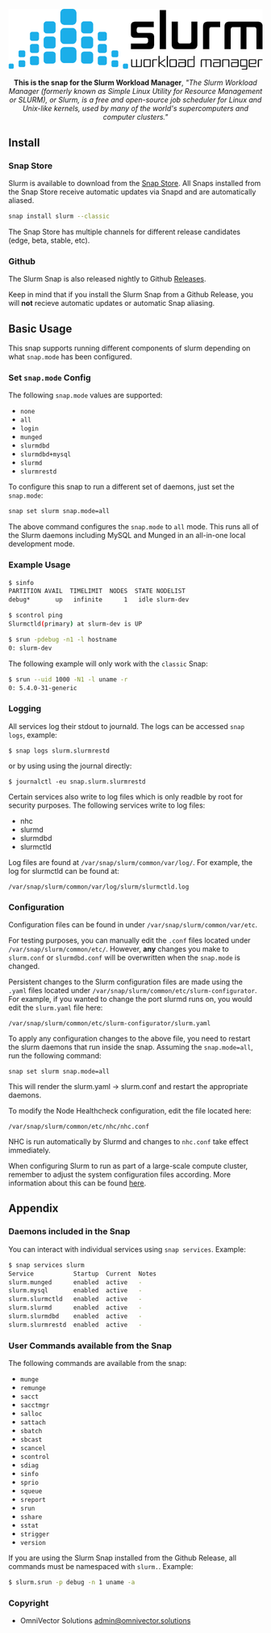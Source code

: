 ![alt text](.github/slurm.png)

<p align="center"><b>This is the snap for the Slurm Workload Manager</b>, <i>"The Slurm Workload Manager (formerly known as Simple Linux Utility for Resource Management or SLURM), or Slurm, is a free and open-source job scheduler for Linux and Unix-like kernels, used by many of the world's supercomputers and computer clusters."</i></p>

## Install

### Snap Store

Slurm is available to download from the [Snap Store](https://snapcraft.io/slurm). All Snaps installed from the Snap Store receive automatic updates via Snapd and are automatically aliased.

```bash
snap install slurm --classic
```

The Snap Store has multiple channels for different release candidates (edge, beta, stable, etc).

### Github

The Slurm Snap is also released nightly to Github [Releases](https://github.com/omnivector-solutions/snap-slurm/releases).

Keep in mind that if you install the Slurm Snap from a Github Release, you will **not** recieve automatic updates or automatic Snap aliasing.

<!-- TODO: Re-add interfaces section when relevant -->
<!-- ### Connect Interfaces
Snap interfaces are used by _strictly confined_ Snaps to communicate with various parts of the system outside the Snap sandbox.

A _strictly confined_ Snap requires these interfaces to be connected but the _Classic_ Snap does not.

```bash
snap connect slurm:network-control
snap connect slurm:system-observe # For NHC health checks
snap connect slurm:hardware-observe # For NHC health checks
``` -->

## Basic Usage

This snap supports running different components of slurm depending on what `snap.mode` has been configured.

### Set `snap.mode` Config
The following `snap.mode` values are supported:
* `none`
* `all`
* `login`
* `munged`
* `slurmdbd`
* `slurmdbd+mysql`
* `slurmd`
* `slurmrestd`

To configure this snap to run a different set of daemons, just set the `snap.mode`:
```bash
snap set slurm snap.mode=all
```
The above command configures the `snap.mode` to `all` mode. This runs all of the Slurm daemons including MySQL and Munged in an all-in-one local development mode.

### Example Usage

```bash
$ sinfo
PARTITION AVAIL  TIMELIMIT  NODES  STATE NODELIST 
debug*       up   infinite      1   idle slurm-dev 
```
```bash
$ scontrol ping
Slurmctld(primary) at slurm-dev is UP
```
```bash
$ srun -pdebug -n1 -l hostname
0: slurm-dev
```

The following example will only work with the `classic` Snap:

```bash
$ srun --uid 1000 -N1 -l uname -r
0: 5.4.0-31-generic
```

### Logging

All services log their stdout to journald. The logs can be accessed `snap logs`, example:

    $ snap logs slurm.slurmrestd

or by using using the journal directly:

    $ journalctl -eu snap.slurm.slurmrestd

Certain services also write to log files which is only readble by root for security purposes. The following services write to log files:

- nhc
- slurmd
- slurmdbd
- slurmctld

Log files are found at `/var/snap/slurm/common/var/log/`. For example, the log for slurmctld can be found at:

    /var/snap/slurm/common/var/log/slurm/slurmctld.log

### Configuration

Configuration files can be found in under `/var/snap/slurm/common/var/etc`.

For testing purposes, you can manually edit the `.conf` files located under `/var/snap/slurm/common/etc/`. However, **any** changes you make to `slurm.conf` or `slurmdbd.conf` will be overwritten when the `snap.mode` is changed.

Persistent changes to the Slurm configuration files are made using the `.yaml` files located under `/var/snap/slurm/common/etc/slurm-configurator`. For example, if you wanted to change the port slurmd runs on, you would edit the `slurm.yaml` file here:

    /var/snap/slurm/common/etc/slurm-configurator/slurm.yaml

To apply any configuration changes to the above file, you need to restart the slurm daemons that run inside the snap. Assuming the `snap.mode=all`, run the following command:

    snap set slurm snap.mode=all

This will render the slurm.yaml -> slurm.conf and restart the appropriate daemons.

To modify the Node Healthcheck configuration, edit the file located here:

    /var/snap/slurm/common/etc/nhc/nhc.conf

NHC is run automatically by Slurmd and changes to `nhc.conf` take effect immediately.

When configuring Slurm to run as part of a large-scale compute cluster, remember to adjust the system configuration files according. More information about this can be found [here](https://slurm.schedmd.com/big_sys.html). 

## Appendix

### Daemons included in the Snap

You can interact with individual services using `snap services`. Example:

```bash
$ snap services slurm
Service           Startup  Current  Notes
slurm.munged      enabled  active   -
slurm.mysql       enabled  active   -
slurm.slurmctld   enabled  active   -
slurm.slurmd      enabled  active   -
slurm.slurmdbd    enabled  active   -
slurm.slurmrestd  enabled  active   -
```

### User Commands available from the Snap

The following commands are available from the snap:

* `munge`
* `remunge`
* `sacct`
* `sacctmgr`
* `salloc`
* `sattach`
* `sbatch`
* `sbcast`
* `scancel`
* `scontrol`
* `sdiag`
* `sinfo`
* `sprio`
* `squeue`
* `sreport`
* `srun`
* `sshare`
* `sstat`
* `strigger`
* `version`

If you are using the Slurm Snap installed from the Github Release, all commands must be namespaced with `slurm.`. Example:

```bash
$ slurm.srun -p debug -n 1 uname -a
```

### Copyright
* OmniVector Solutions <admin@omnivector.solutions>
